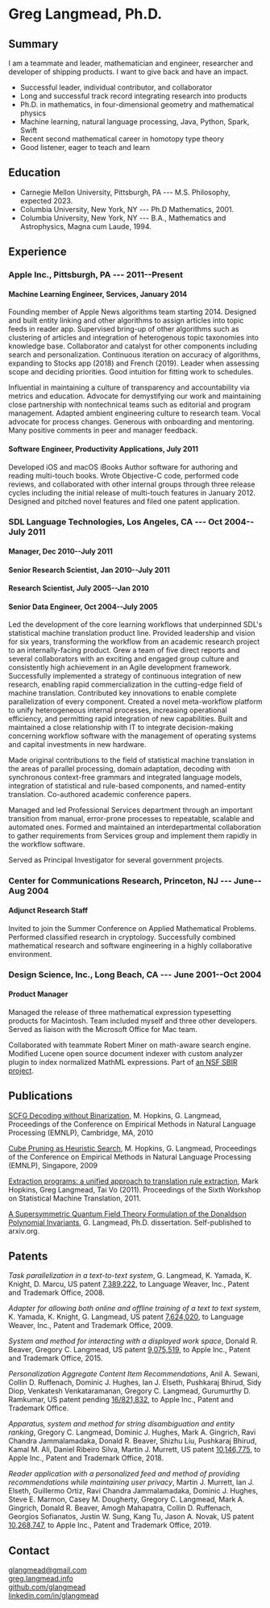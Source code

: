 # Greg Langmead, Ph.D.

## Summary

I am a teammate and leader, mathematician and engineer, researcher and
developer of shipping products. I want to give back and have an impact.

* Successful leader, individual contributor, and collaborator
* Long and successful track record integrating research into products
* Ph.D. in mathematics, in four-dimensional geometry and mathematical
physics
* Machine learning, natural language processing, Java, Python, Spark,
Swift
* Recent second mathematical career in homotopy type theory
* Good listener, eager to teach and learn

## Education

* Carnegie Mellon University, Pittsburgh, PA --- M.S. Philosophy, expected 2023.
* Columbia University, New York, NY --- Ph.D Mathematics, 2001.
* Columbia University, New York, NY --- B.A., Mathematics and Astrophysics, Magna cum Laude, 1994.

## Experience

### **Apple Inc., Pittsburgh, PA --- 2011--Present** 

#### Machine Learning Engineer, Services, January 2014

Founding member of Apple News algorithms team starting 2014. Designed
and built entity linking and other algorithms to assign articles into
topic feeds in reader app. Supervised bring-up of other algorithms such
as clustering of articles and integration of heterogenous topic
taxonomies into knowledge base. Collaborator and catalyst for other
components including search and personalization. Continuous iteration on
accuracy of algorithms, expanding to Stocks app (2018) and French
(2019). Leader when assessing scope and deciding priorities. Good
intuition for fitting work to schedules.

Influential in maintaining a culture of transparency and accountability
via metrics and education. Advocate for demystifying our work and
maintaining close partnership with nontechnical teams such as editorial
and program management. Adapted ambient engineering culture to research
team. Vocal advocate for process changes. Generous with onboarding and
mentoring. Many positive comments in peer and manager feedback.

#### Software Engineer, Productivity Applications, July 2011

Developed iOS and macOS iBooks Author software for authoring and reading multi-touch
books. Wrote Objective-C code, performed code reviews, and collaborated
with other internal groups through three release cycles including the
initial release of multi-touch features in January 2012. Designed and
pitched novel features and filed one patent application.

### **SDL Language Technologies, Los Angeles, CA --- Oct 2004--July 2011** 

#### Manager, Dec 2010--July 2011 

#### Senior Research Scientist, Jan 2010--July 2011 

#### Research Scientist, July 2005--Jan 2010 

#### Senior Data Engineer, Oct 2004--July 2005

Led the development of the core learning workflows that underpinned
SDL's statistical machine translation product line.
Provided leadership and vision for six years, transforming the workflow
from an academic research project to an internally-facing product. Grew
a team of five direct reports and several collaborators with an exciting
and engaged group culture and consistently high achievement in an Agile
development framework. Successfully implemented a strategy of continuous
integration of new research, enabling rapid commercialization in the
cutting-edge field of machine translation. Contributed key innovations
to enable complete parallelization of every component. Created a novel
meta-workflow platform to unify heterogeneous internal processes,
increasing operational efficiency, and permitting rapid integration of
new capabilities. Built and maintained a close relationship with IT to
integrate decision-making concerning workflow software with the
management of operating systems and capital investments in new hardware.

Made original contributions to the field of statistical machine
translation in the areas of parallel processing, domain adaptation,
decoding with synchronous context-free grammars and integrated language
models, integration of statistical and rule-based components, and
named-entity translation. Co-authored academic conference papers.

Managed and led Professional Services department through an important
transition from manual, error-prone processes to repeatable, scalable
and automated ones. Formed and maintained an interdepartmental
collaboration to gather requirements from Services group and implement
them rapidly in the workflow software.

Served as Principal Investigator for several government projects.

### **Center for Communications Research, Princeton, NJ --- June--Aug 2004**

#### Adjunct Research Staff

Invited to join the Summer Conference on Applied Mathematical Problems.
Performed classified research in cryptology. Successfully combined
mathematical research and software engineering in a highly collaborative
environment.

### **Design Science, Inc., Long Beach, CA --- June 2001--Oct 2004**

#### Product Manager

Managed the release of three mathematical expression typesetting
products for Macintosh. Team included myself and three other developers.
Served as liaison with the Microsoft Office for Mac team.

Collaborated with teammate Robert Miner on math-aware search engine.
Modified Lucene open source document indexer with custom analyzer plugin
to index normalized MathML expressions. Part of [an NSF SBIR
project](https://www.sbir.gov/sbirsearch/detail/145099).

## Publications

[SCFG Decoding without
Binarization](https://aclanthology.org/D10-1063/), M.
Hopkins, G. Langmead, Proceedings of the Conference on Empirical Methods
in Natural Language Processing (EMNLP), Cambridge, MA, 2010

[Cube Pruning as Heuristic
Search](https://aclanthology.org/D09-1007/), M. Hopkins,
G. Langmead, Proceedings of the Conference on Empirical Methods in
Natural Language Processing (EMNLP), Singapore, 2009

[Extraction programs: a unified approach to translation rule
extraction](https://aclanthology.org/W11-2166/), Mark
Hopkins, Greg Langmead, Tai Vo (2011). Proceedings of the Sixth Workshop
on Statistical Machine Translation, 2011.

[A Supersymmetric Quantum Field Theory Formulation of the Donaldson
Polynomial
Invariants](https://arxiv.org/abs/hep-th/0210192), G.
Langmead, Ph.D. dissertation. Self-published to arxiv.org.

## Patents

*Task parallelization in a text-to-text system*, G. Langmead, K. Yamada,
K. Knight, D. Marcu, US patent
[7,389,222](https://patents.google.com/patent/US7389222B1/en?oq=7,389,222),
to Language Weaver, Inc., Patent and Trademark Office, 2008.

*Adapter for allowing both online and offline training of a text to text
system*, K. Yamada, K. Knight, G. Langmead, US patent
[7,624,020](https://patents.google.com/patent/US7624020B2/en?oq=7,624,020),
to Language Weaver, Inc., Patent and Trademark Office, 2009.

*System and method for interacting with a displayed work space*, Donald
R. Beaver, Gregory C. Langmead, US patent
[9,075,519](https://patents.google.com/patent/US9075519B2/en?oq=9,075,519),
to Apple Inc., Patent and Trademark Office, 2015.

*Personalization Aggregate Content Item Recommendations*, Anil A.
Sewani, Collin D. Ruffenach, Dominic J. Hughes, Ian J. Elseth, Pushkaraj
Bhirud, Sidy Diop, Venkatesh Venkataramanan, Gregory C. Langmead,
Gurumurthy D. Ramkumar, US patent pending
[16/821,832](https://patents.google.com/patent/US20200301973A1/en?oq=16/821,832),
to Apple Inc., Patent and Trademark Office.

*Apparatus, system and method for string disambiguation and entity
ranking*, Gregory C. Langmead, Dominic J. Hughes, Mark A. Gingrich, Ravi
Chandra Jammalamadaka, Donald R. Beaver, Shizhu Liu, Pushkaraj Bhirud,
Kamal M. Ali, Daniel Ribeiro Silva, Martin J. Murrett, US patent
[10,146,775](https://patents.google.com/patent/US10146775B2/en?oq=10,146,775),
to Apple Inc., Patent and Trademark Office, 2018.

*Reader application with a personalized feed and method of providing
recommendations while maintaining user privacy*, Martin J. Murrett, Ian
J. Elseth, Guillermo Ortiz, Ravi Chandra Jammalamadaka, Dominic J.
Hughes, Steve E. Marmon, Casey M. Dougherty, Gregory C. Langmead, Mark
A. Gingrich, Donald R. Beaver, Amogh Mahapatra, Collin D. Ruffenach,
Georgios Sofianatos, Justin W. Sung, Kang Tu, Jason A. Novak, US patent
[10,268,747](https://patents.google.com/patent/US10268747B2/en?oq=10,268,747),
to Apple Inc., Patent and Trademark Office, 2019.

## Contact

[glangmead\@gmail.com](mailto:glangmead@gmail.com)\
[greg.langmead.info](http://greg.langmead.info)\
[github.com/glangmead](http://github.com/glangmead)\
[linkedin.com/in/glangmead](linkedin.com/in/glangmead)
